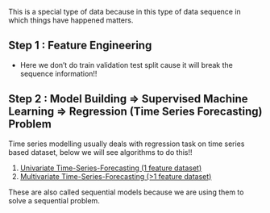 This is a special type of data because in this type of data sequence in which things have happened matters.

## Step 1 : Feature Engineering
- Here we don’t do train validation test split cause it will break the sequence information!!

## Step 2 : Model Building => Supervised Machine Learning => Regression (Time Series Forecasting) Problem
Time series modelling usually deals with regression task on time series based dataset, below we will see algorithms to do this!!

1. [<ins> Univariate Time-Series-Forecasting (1 feature dataset) </ins>](https://github.com/khetansarvesh/Time-Series-Modelling/tree/main/univariate_time_series)
2. [<ins> Multivariate Time-Series-Forecasting (>1 feature dataset) </ins>](https://github.com/khetansarvesh/Time-Series-Modelling/tree/main/multivariate_time_series)

These are also called sequential models because we are using them to solve a sequential problem.
